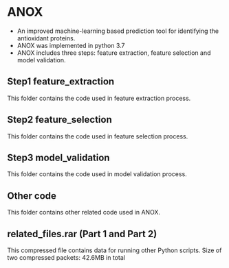 # ANOX
* An improved machine-learning based prediction tool for identifying the antioxidant proteins.
* ANOX was implemented in python 3.7
* ANOX includes three steps: feature extraction, feature selection and model validation.


## Step1 feature_extraction
This folder contains the code used in feature extraction process.

## Step2 feature_selection
This folder contains the code used in feature selection process.

## Step3 model_validation
This folder contains the code used in model validation process.

## Other code
This folder contains other related code used in ANOX.

## related_files.rar (Part 1 and Part 2)
This compressed file contains data for running other Python scripts.
Size of two compressed packets: 42.6MB in total

